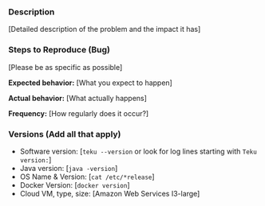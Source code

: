 <!-- 
By filing an Issue, you are expected to comply with the Code of Conduct, 
including treating everyone with respect:
https://github.com/Consensys/teku/blob/master/CODE-OF-CONDUCT.md

Not all sections will apply to all issue types.
-->

### Description
[Detailed description of the problem and the impact it has]

### Steps to Reproduce (Bug)
[Please be as specific as possible]

**Expected behavior:** [What you expect to happen]

**Actual behavior:** [What actually happens]

**Frequency:** [How regularly does it occur?]

### Versions (Add all that apply)
* Software version: [`teku --version` or look for log lines starting with `Teku version:`]
* Java version: [`java -version`]
* OS Name & Version: [`cat /etc/*release`]
* Docker Version: [`docker version`]
* Cloud VM, type, size: [Amazon Web Services I3-large]
